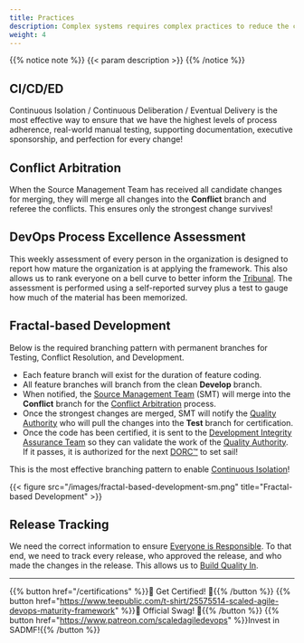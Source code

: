```yaml
---
title: Practices
description: Complex systems requires complex practices to reduce the complexity!
weight: 4
---
```


{{% notice note %}}
{{< param description >}}
{{% /notice %}}

## CI/CD/ED

Continuous Isolation / Continuous Deliberation / Eventual Delivery is the most effective way to ensure that we have the highest levels of process adherence, real-world manual testing, supporting documentation, executive sponsorship, and perfection for every change!

## Conflict Arbitration

When the Source Management Team has received all candidate changes for merging, they will merge all changes into the **Conflict** branch and referee the conflicts. This ensures only the strongest change survives!

## DevOps Process Excellence Assessment

This weekly assessment of every person in the organization is designed to report how mature the organization is at applying the framework. This also allows us to rank everyone on a bell curve to better inform the [Tribunal](/release-convoy/#tribunal). The assessment is performed using a self-reported survey plus a test to gauge how much of the material has been memorized.

## Fractal-based Development

Below is the required branching pattern with permanent branches for Testing, Conflict Resolution, and Development.

- Each feature branch will exist for the duration of feature coding.
- All feature branches will branch from the clean **Develop** branch.
- When notified, the [Source Management Team](/organization/#source-management-team) (SMT) will merge into the **Conflict** branch for the [Conflict Arbitration](#conflict-arbitration) process.
- Once the strongest changes are merged, SMT will notify the [Quality Authority](/organization/#quality-authority) who will pull the changes into the **Test** branch for certification.
- Once the code has been certified, it is sent to the [Development Integrity Assurance Team](/organization/#development-integrity-assurance-team) so they can validate the work of the [Quality Authority](/organization/#quality-authority). If it passes, it is authorized for the next [DORC&trade;](/release-convoy/) to set sail!

This is the most effective branching pattern to enable [Continuous Isolation](https://continuousisolation.com/)!

{{< figure src="/images/fractal-based-development-sm.png" title="Fractal-based Development" >}}


## Release Tracking

We need the correct information to ensure [Everyone is Responsible](/principles/#everyone-is-responsible). To that end, we need to track every release, who approved the release, and who made the changes in the release. This allows us to [Build Quality In](/principles/#build-quality-in).

---

{{% button href="/certifications" %}}🏅 Get Certified! 🏅{{% /button %}}
{{% button href="https://www.teepublic.com/t-shirt/25575514-scaled-agile-devops-maturity-framework" %}}💸 Official Swag! 💸{{% /button %}}
{{% button href="https://www.patreon.com/scaledagiledevops" %}}Invest in SADMF!{{% /button %}}